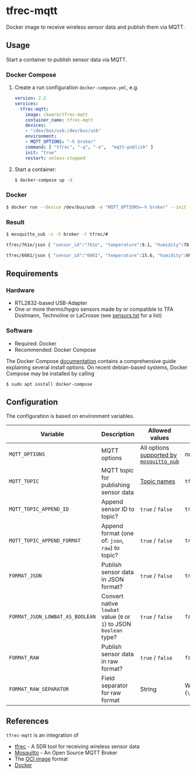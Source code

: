 # tfrec-mqtt
Docker image to receive wireless sensor data and publish them via MQTT.

## Usage
Start a container to publish sensor data via MQTT. 
### Docker Compose
1. Create a run configuration `docker-compose.yml`, e.g.
    ```yaml
    version: 2.2
    services:
      tfrec-mqtt:
        image: ckware/tfrec-mqtt
        container_name: tfrec-mqtt
        devices:
        - "/dev/bus/usb:/dev/bus/usb"
        environment:
        - MQTT_OPTIONS: "-h broker"
        command: [ "tfrec", "-q", "-e",  "mqtt-publish" ]
        init: "true"
        restart: unless-stopped
    ```
2. Start a container:
    ```bash
    $ docker-compose up -d
    ```

### Docker
  ```bash
  $ docker run --device /dev/bus/usb -e "MQTT_OPTIONS=-h broker" --init -d ckware/tfrec-mqtt tfrec -q -e mqtt-publish
  ```

### Result
```bash
$ mosquitto_sub -v -h broker -t tfrec/#

tfrec/761e/json { "sensor_id":"761e", "temperature":9.1, "humidity":78, "seq":0, "lowbat":0, "rssi":82, "flags":0, "timestamp":1588303401 }

tfrec/6081/json { "sensor_id":"6081", "temperature":15.6, "humidity":69, "seq":0, "lowbat":0, "rssi":79, "flags":0, "timestamp":1588303402 }
```

## Requirements
### Hardware
* RTL2832-based USB-Adapter
* One or more thermo/hygro sensors made by or compatible to TFA Dostmann, Technoline or LaCrosse (see [sensors.txt](https://github.com/baycom/tfrec/blob/master/sensors.txt) for a list)

### Software
* Required: Docker
* Recommended: Docker Compose

The Docker Compose [documentation](https://docs.docker.com/compose/install/)
contains a comprehensive guide explaining several install options. On recent debian-based systems, Docker Compose may be installed by calling
  ```shell
  $ sudo apt install docker-compose
  ```

## Configuration
The configuration is based on environment variables.

|Variable|Description|Allowed values|Default|Example
|--------|-----------|-----|-------|-------
|`MQTT_OPTIONS`|MQTT options|All options [supported by `mosquitto_pub`](https://mosquitto.org/man/mosquitto_pub-1.html)|_none_|`-v -h broker`
|`MQTT_TOPIC`|MQTT topic for publishing sensor data|[Topic names](http://docs.oasis-open.org/mqtt/mqtt/v3.1.1/os/mqtt-v3.1.1-os.html#_Toc398718106)|`tfrec`|`devices/sensors`
|`MQTT_TOPIC_APPEND_ID`|Append sensor ID to topic?|`true` / `false`|`true`|`true`
|`MQTT_TOPIC_APPEND_FORMAT`|Append format (one of: `json`, `raw`) to topic?|`true` / `false`|`true`|`true`
|`FORMAT_JSON`|Publish sensor data in JSON format?|`true` / `false`|`true`|`true`
|`FORMAT_JSON_LOWBAT_AS_BOOLEAN`|Convert native `lowbat` value (`0` or `1`)  to JSON `boolean` type?|`true` / `false`|`false`|`false`
|`FORMAT_RAW`|Publish sensor data in raw format?|`true` / `false`|`false`|`false`
|`FORMAT_RAW_SEPARATOR`|Field separator for raw format|String|Whitespace (`\u0020`)|`,`

## References
`tfrec-mqtt` is an integration of
* [tfrec](https://github.com/baycom/tfrec) - A SDR tool for receiving wireless sensor data
* [Mosquitto](https://mosquitto.org/) - An Open Source MQTT Broker
* The [OCI image](https://github.com/opencontainers/image-spec) format 
* [Docker](https://www.docker.com)
